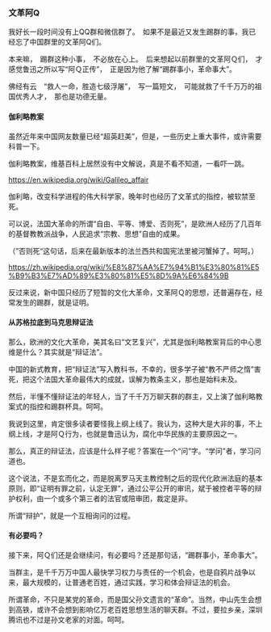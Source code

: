 ### 文革阿Q

我好长一段时间没有上QQ群和微信群了。　如果不是最近又发生踢群的事，我已经忘了中国群里的文革阿Q们。

本来嘛，　踢群这种小事，　不必放在心上。　后来想起以前群里的文革阿Ｑ们，　才感觉鲁迅之所以写“阿Ｑ正传”，　正是因为他了解“踢群事小，革命事大”。

佛经有云　“救人一命，胜造七级浮屠”，　写一篇短文，　可能就救了千千万万的祖国优秀人才，　那也是功德无量。


#### 伽利略教案

虽然近年来中国网友数量已经“超英赶美”，但是，一些历史上重大事件，或许需要科普一下。

伽利略教案，维基百科上居然没有中文解说，真是不看不知道，一看吓一跳。

https://en.wikipedia.org/wiki/Galileo_affair

伽利略，改变科学进程的伟大科学家，晚年时也经历了文革式的指控，被软禁至死。

可以说，法国大革命的所谓“自由、平等、博爱、否则死”，是欧洲人经历了几百年的基督教教派战争，人民追求“宗教、思想”自由的成果。

（”否则死“这句话，后来在最新版本的法兰西共和国宪法里被河蟹掉了。呵呵。）

https://zh.wikipedia.org/wiki/%E8%87%AA%E7%94%B1%E3%80%81%E5%B9%B3%E7%AD%89%E3%80%81%E5%8D%9A%E6%84%9B

反过来说，新中国只经历了短暂的文化大革命，文革阿Ｑ的思想，还普遍存在，经常发生的踢群，就是证明。


#### 从苏格拉底到马克思辩证法

那么，欧洲的文化大革命，美其名曰“文艺复兴”，尤其是伽利略教案背后的中心思维是什么？其实就是“辩证法”。

中国的新式教育，把“辩证法”写入教科书，不幸的，很多学子被“教不严师之惰”害死，把这个法国大革命最伟大的成就，误解为教条主义，那也是始料未及。

然后，半懂不懂辩证法的年轻人，当了千千万万聊天群的群主，又上演了伽利略教案式的指控和踢群杯具。呵呵。

我说到这里，肯定很多读者要怪我上纲上线了。我认为，这种大是大非的事，不上纲上线，才是阿Ｑ行为，也就是鲁迅认为，腐化中华民族的主要原因之一。

那么，真正的辩证法，应该是什么样子呢？答案在一个“问”字。“学问”者，学习问道也。

这个说法，不是玄而化之，而是脱离罗马天主教控制之后的现代化欧洲法庭的基本原则，即“证明有罪之前，认定无罪”，通过公平公开的审讯，斌于被控者平等的辩护权利，由一个或多个第三者的法官或陪审团，裁定是非。

所谓“辩护”，就是一个互相询问的过程。


#### 有必要吗？

接下来，阿Ｑ们还是会继续问，有必要吗？还是那句话，“踢群事小，革命事大”。

当群主，是千千万万中国人最快学习权力与责任的一个机会，也是自鸦片战争以来，最大规模的，让普通老百姓，通过实践，学习和体会辩证法的机会。

所谓革命，不只是某党的革命，而是国父孙文遗言的“革命”。当然，中山先生会想到高铁，或许不会想到影响亿万老百姓思想生活的聊天群。不过，要拉乡亲，深圳腾讯也不过是孙文老家的对面。呵呵。
